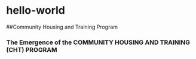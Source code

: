# hello-world

##Community Housing and Training Program 

### The Emergence of the COMMUNITY HOUSING AND TRAINING (CHT) PROGRAM


